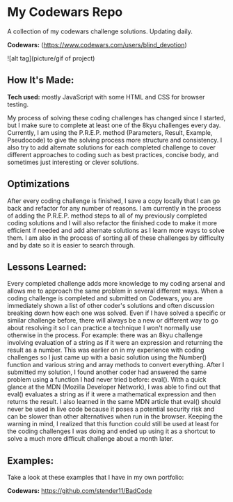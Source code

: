 # My Codewars Repo

A collection of my codewars challenge solutions. Updating daily.

**Codewars:** (https://www.codewars.com/users/blind_devotion)

![alt tag](picture/gif of project)

## How It's Made:

**Tech used:** mostly JavaScript with some HTML and CSS for browser testing.

My process of solving these coding challenges has changed since I started, but I make sure to complete at least one of the 8kyu challenges every day. Currently, I am using the P.R.E.P. method (Parameters, Result, Example, Pseudocode) to give the solving process more structure and consistency. I also try to add alternate solutions for each completed challenge to cover different approaches to coding such as best practices, concise body, and sometimes just interesting or clever solutions.

## Optimizations

After every coding challenge is finished, I save a copy locally that I can go back and refactor for any number of reasons. I am currently in the process of adding the P.R.E.P. method steps to all of my previously completed coding solutions and I will also refactor the finished code to make it more efficient if needed and add alternate solutions as I learn more ways to solve them. I am also in the process of sorting all of these challenges by difficulty and by date so it is easier to search through.

## Lessons Learned:

Every completed challenge adds more knowledge to my coding arsenal and allows me to approach the same problem in several different ways. When a coding challenge is completed and submitted on Codewars, you are immediately shown a list of other coder's solutions and often discussion breaking down how each one was solved. Even if I have solved a specific or similar challenge before, there will always be a new or different way to go about resolving it so I can practice a technique I won't normally use otherwise in the process. 
For example: there was an 8kyu challenge involving evaluation of a string as if it were an expression and returning the result as a number. This was earlier on in my experience with coding challenges so I just came up with a basic solution using the Number() function and various string and array methods to convert everything. After I submitted my solution, I found another coder had answered the same problem using a function I had never tried before: eval(). With a quick glance at the MDN (Mozilla Developer Network), I was able to find out that eval() evaluates a string as if it were a mathematical expression and then returns the result. I also learned in the same MDN article that eval() should never be used in live code because it poses a potential security risk and can be slower than other alternatives when run in the browser. Keeping the warning in mind, I realized that this function could still be used at least for the coding challenges I was doing and ended up using it as a shortcut to solve a much more difficult challenge about a month later.

## Examples:

Take a look at these examples that I have in my own portfolio:

**Codewars:** https://github.com/stender11/BadCode
